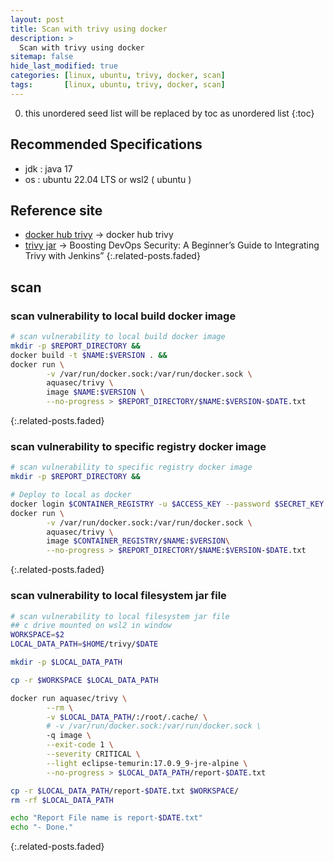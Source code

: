 ```yaml
---
layout: post
title: Scan with trivy using docker
description: >
  Scan with trivy using docker
sitemap: false
hide_last_modified: true
categories: [linux, ubuntu, trivy, docker, scan]
tags:       [linux, ubuntu, trivy, docker, scan]
---
```


0. this unordered seed list will be replaced by toc as unordered list
{:toc}

## Recommended Specifications

- jdk : java 17
- os : ubuntu 22.04 LTS or wsl2 ( ubuntu )

## Reference site

- [docker hub trivy] &rarr; docker hub trivy
- [trivy jar] &rarr; Boosting DevOps Security: A Beginner’s Guide to Integrating Trivy with Jenkins”
{:.related-posts.faded}

## scan

### scan vulnerability to local build docker image

```sh
# scan vulnerability to local build docker image
mkdir -p $REPORT_DIRECTORY &&
docker build -t $NAME:$VERSION . &&
docker run \
        -v /var/run/docker.sock:/var/run/docker.sock \
        aquasec/trivy \
        image $NAME:$VERSION \
        --no-progress > $REPORT_DIRECTORY/$NAME:$VERSION-$DATE.txt
```

{:.related-posts.faded}

### scan vulnerability to specific registry docker image

```sh
# scan vulnerability to specific registry docker image
mkdir -p $REPORT_DIRECTORY &&

# Deploy to local as docker
docker login $CONTAINER_REGISTRY -u $ACCESS_KEY --password $SECRET_KEY &&
docker run \
        -v /var/run/docker.sock:/var/run/docker.sock \
        aquasec/trivy \
        image $CONTAINER_REGISTRY/$NAME:$VERSION\
        --no-progress > $REPORT_DIRECTORY/$NAME:$VERSION-$DATE.txt
```

{:.related-posts.faded}

### scan vulnerability to local filesystem jar file

```sh
# scan vulnerability to local filesystem jar file
## c drive mounted on wsl2 in window
WORKSPACE=$2
LOCAL_DATA_PATH=$HOME/trivy/$DATE

mkdir -p $LOCAL_DATA_PATH

cp -r $WORKSPACE $LOCAL_DATA_PATH

docker run aquasec/trivy \
        --rm \
        -v $LOCAL_DATA_PATH/:/root/.cache/ \
        # -v /var/run/docker.sock:/var/run/docker.sock \
        -q image \
        --exit-code 1 \
        --severity CRITICAL \
        --light eclipse-temurin:17.0.9_9-jre-alpine \
        --no-progress > $LOCAL_DATA_PATH/report-$DATE.txt

cp -r $LOCAL_DATA_PATH/report-$DATE.txt $WORKSPACE/
rm -rf $LOCAL_DATA_PATH

echo "Report File name is report-$DATE.txt"
echo "- Done."
```

{:.related-posts.faded}


[docker hub trivy]:https://hub.docker.com/r/aquasec/trivy
[trivy jar]:https://achraf-nhaila.medium.com/boosting-devops-security-a-beginners-guide-to-integrating-trivy-with-jenkins-3c25e44bad06